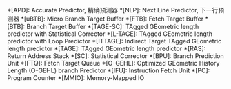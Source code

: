 *[APD]: Accurate Predictor, 精确预测器
*[NLP]: Next Line Predictor, 下一行预测器
*[uBTB]: Micro Branch Target Buffer
*[FTB]: Fetch Target Buffer
*[BTB]: Branch Target Buffer
*[TAGE-SC]: TAgged GEometric length predictor with Statistical Corrector
*[L-TAGE]: TAgged GEometric length predictor with Loop Predictor
*[ITTAGE]: Indirect Target TAgged GEometric length predictor
*[TAGE]: TAgged GEometric length predictor
*[RAS]: Return Address Stack
*[SC]: Statistical Corrector
*[BPU]: Branch Prediction Unit
*[FTQ]: Fetch Target Queue
*[O-GEHL]: Optimized GEometric History Length (O-GEHL) branch Predictor
*[IFU]: Instruction Fetch Unit
*[PC]: Program Counter
*[MMIO]: Memory-Mapped IO
